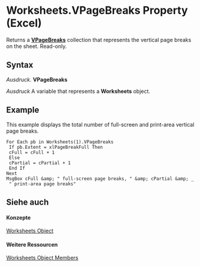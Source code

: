 
# Worksheets.VPageBreaks Property (Excel)

Returns a  **[VPageBreaks](09c097f5-6344-ea88-2ce4-a582f84f2fe5.md)** collection that represents the vertical page breaks on the sheet. Read-only.


## Syntax

 _Ausdruck_. **VPageBreaks**

 _Ausdruck_ A variable that represents a **Worksheets** object.


## Example

This example displays the total number of full-screen and print-area vertical page breaks.


```
For Each pb in Worksheets(1).VPageBreaks 
 If pb.Extent = xlPageBreakFull Then 
 cFull = cFull + 1 
 Else 
 cPartial = cPartial + 1 
 End If 
Next 
MsgBox cFull &amp; " full-screen page breaks, " &amp; cPartial &amp; _ 
 " print-area page breaks"
```


## Siehe auch


#### Konzepte


[Worksheets Object](5ec467a6-97e3-98d7-0b14-845d20c15910.md)
#### Weitere Ressourcen


[Worksheets Object Members](http://msdn.microsoft.com/library/3e43b0e8-d34b-2e55-7a88-36bfe99af55e%28Office.15%29.aspx)